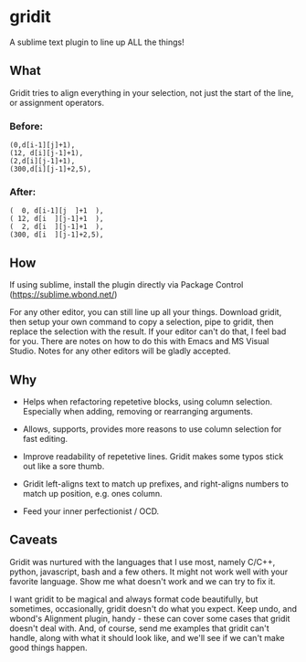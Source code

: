gridit
======

A sublime text plugin to line up ALL the things!

## What

Gridit tries to align everything in your selection, not just the start of the line, or assignment operators.

### Before:

```
(0,d[i-1][j]+1),
(12, d[i][j-1]+1),
(2,d[i][j-1]+1),
(300,d[i][j-1]+2,5),
```

### After:

```
(  0, d[i-1][j  ]+1  ),
( 12, d[i  ][j-1]+1  ),
(  2, d[i  ][j-1]+1  ),
(300, d[i  ][j-1]+2,5),
```

## How

If using sublime, install the plugin directly via Package Control (https://sublime.wbond.net/)

For any other editor, you can still line up all your things. Download gridit, then setup your own command to copy a selection, pipe to gridit, then replace the selection with the result. If your editor can't do that, I feel bad for you. There are notes on how to do this with Emacs and MS Visual Studio. Notes for any other editors will be gladly accepted.


## Why

- Helps when refactoring repetetive blocks, using column selection. Especially when adding, removing or rearranging arguments.

- Allows, supports, provides more reasons to use column selection for fast editing.

- Improve readability of repetetive lines. Gridit makes some typos stick out like a sore thumb.

- Gridit left-aligns text to match up prefixes, and right-aligns numbers to match up position, e.g. ones column.

- Feed your inner perfectionist / OCD.


## Caveats

Gridit was nurtured with the languages that I use most, namely C/C++, python, javascript, bash and a few others. It might not work well with your favorite language. Show me what doesn't work and we can try to fix it.

I want gridit to be magical and always format code beautifully, but sometimes, occasionally, gridit doesn't do what you expect. Keep undo, and wbond's Alignment plugin, handy - these can cover some cases that gridit doesn't deal with. And, of course, send me examples that gridit can't handle, along with what it should look like, and we'll see if we can't make good things happen.
